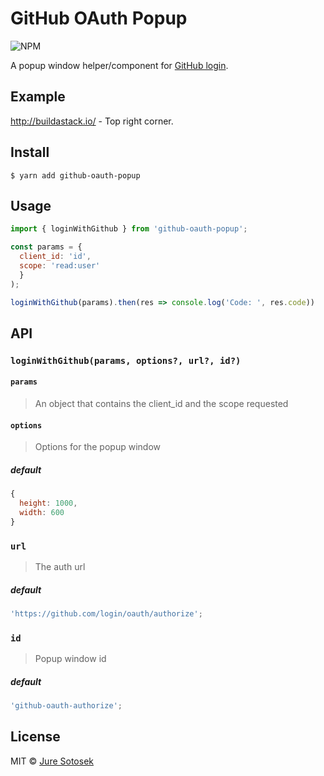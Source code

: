 # GitHub OAuth Popup

![NPM](https://img.shields.io/npm/v/github-oauth-popup.svg?style=flat)

A popup window helper/component for [GitHub login](https://developer.github.com/v3/oauth/).

## Example

http://buildastack.io/ - Top right corner.

## Install

```
$ yarn add github-oauth-popup
```

## Usage

```js
import { loginWithGithub } from 'github-oauth-popup';

const params = {
  client_id: 'id',
  scope: 'read:user'
  }
);

loginWithGithub(params).then(res => console.log('Code: ', res.code))
```

## API

### `loginWithGithub(params, options?, url?, id?)`

#### `params`

> An object that contains the client_id and the scope requested

#### `options`

> Options for the popup window

##### default

```js
{
  height: 1000,
  width: 600
}
```

### `url`

> The auth url

##### default

```js
'https://github.com/login/oauth/authorize';
```

### `id`

> Popup window id

##### default

```js
'github-oauth-authorize';
```

## License

MIT © [Jure Sotosek](https://github.com/JureSotosek)
